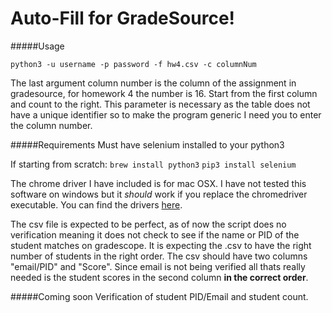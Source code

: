 # Auto-Fill for GradeSource!

#####Usage

`python3 -u username -p password -f hw4.csv -c columnNum`

The last argument column number is the column of the assignment in gradesource, for homework 4 the number is 16.
Start from the first column and count to the right.
This parameter is necessary as the table does not have a unique identifier so to make the program generic I need you to 
enter the column number.


#####Requirements
Must have selenium installed to your python3

If starting from scratch:
`brew install python3`
`pip3 install selenium`

The chrome driver I have included is for mac OSX. I have not tested this software on windows but it *should* work if you
replace the chromedriver executable. You can find the drivers [here](https://sites.google.com/a/chromium.org/chromedriver/downloads).

The csv file is expected to be perfect, as of now the script does no verification meaning it does not check to see if the
name or PID of the student matches on gradescope. It is expecting the .csv to have the right number of students in the right
order. The csv should have two columns "email/PID" and "Score". Since email is not being verified all thats really needed
is the student scores in the second column **in the correct order**.


#####Coming soon
Verification of student PID/Email and student count.
